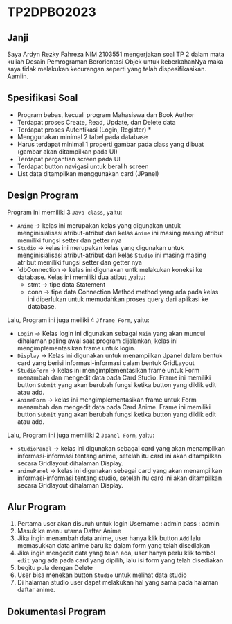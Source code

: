 # TP2DPBO2023

## Janji
Saya Ardyn Rezky Fahreza NIM 2103551 mengerjakan soal TP 2 dalam mata kuliah Desain Pemrograman Berorientasi Objek untuk keberkahanNya maka saya tidak melakukan kecurangan seperti yang telah dispesifikasikan. Aamiin.

## Spesifikasi Soal
- Program bebas, kecuali program Mahasiswa dan Book Author
- Terdapat proses Create, Read, Update, dan Delete data
- Terdapat proses Autentikasi (Login, Register) *
- Menggunakan minimal 2 tabel pada database
- Harus terdapat minimal 1 properti gambar pada class yang dibuat (gambar akan ditampilkan pada UI)
- Terdapat pergantian screen pada UI
- Terdapat button navigasi untuk beralih screen
- List data ditampilkan menggunakan card (JPanel)

## Design Program
Program ini memiliki 3 `Java class`, yaitu:
- `Anime`       -> kelas ini merupakan kelas yang digunakan untuk menginisialisasi atribut-atribut dari kelas `Anime` ini masing masing atribut memiliki fungsi setter dan getter nya
- `Studio`      -> kelas ini merupakan kelas yang digunakan untuk menginisialisasi atribut-atribut dari kelas `Studio` ini masing masing atribut memiliki fungsi setter dan getter nya
- `dbConnection -> kelas ini digunakan untk melakukan koneksi ke database. Kelas ini memiliki dua atibut ,yaitu:
    - stmt  -> tipe data Statement
    - conn  -> tipe data Connection
Method method yang ada pada kelas ini diperlukan untuk memudahkan proses query dari aplikasi ke database.

Lalu, Program ini juga meiliki 4 `Jframe Form`, yaitu:
- `Login`       -> Kelas login ini digunakan sebagai `Main` yang akan muncul dihalaman paling awal saat program dijalankan, kelas ini mengimplementasikan frame untuk login.
- `Display`     -> Kelas ini digunakan untuk menampilkan Jpanel dalam bentuk card yang berisi informasi-informasi calam bentuk GridLayout
- `StudioForm`  -> kelas ini mengimplementasikan frame untuk Form menambah dan mengedit data pada Card Studio. Frame ini memiliki button `Submit` yang akan berubah fungsi ketika button yang diklik edit atau add.
- `AnimeForm`   -> kelas ini mengimplementasikan frame untuk Form menambah dan mengedit data pada Card Anime. Frame ini memiliki button `Submit` yang akan berubah fungsi ketika button yang diklik edit atau add.

Lalu, Program ini juga memiliki 2 `Jpanel Form`, yaitu:
- `studioPanel` -> kelas ini digunakan sebagai card yang akan menampilkan informasi-informasi tentang anime, setelah itu card ini akan ditampilkan secara Gridlayout dihalaman Display.
- `animePanel`  -> kelas ini digunakan sebagai card yang akan menampilkan informasi-informasi tentang studio, setelah itu card ini akan ditampilkan secara Gridlayout dihalaman Display.

## Alur Program
1. Pertama user akan disuruh untuk login
    Username : admin
    pass : admin
2. Masuk ke menu utama Daftar Anime
3. Jika ingin menambah data anime, user hanya klik button `Add` lalu memasukkan data anime baru ke dalam form yang telah disediakan
4. Jika ingin mengedit data yang telah ada, user hanya perlu klik tombol `edit` yang ada pada card yang dipilih, lalu isi form yang telah disediakan
5. begitu pula dengan Delete
6. User bisa menekan button `Studio` untuk melihat data studio
7. Di halaman studio user dapat melakukan hal yang sama pada halaman daftar anime.

## Dokumentasi Program

